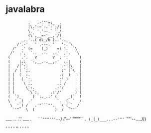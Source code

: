 javalabra
=========

              ,   .-'"'=;_  ,
              |\.'-~`-.`-`;/|
              \.` '.'~-.` './
              (\`,__=-'__,'/)
           _.-'-.( d\_/b ).-'-._
         /'.-'   ' .---. '   '-.`\
       /'  .' (=    (_)    =) '.  `\
      /'  .',  `-.__.-.__.-'  ,'.  `\
     (     .'.   V       V  ; '.     )
     (    |::  `-,__.-.__,-'  ::|    )
     |   /|`:.               .:'|\   |
     |  / | `:.              :' |`\  |
     | |  (  :.             .:  )  | |
     | |   ( `:.            :' )   | |
     | |    \ :.           .: /    | |
     | |     \`:.         .:'/     | |
     ) (      `\`:.     .:'/'      ) (
     (  `)_     ) `:._.:' (     _(`  )
     \  ' _)  .'           `.  (_ `  /
      \  '_) /   .'"```"'.   \ (_`  /
       `'"`  \  (         )  /  `"'`
   ___        `.`.       .'.'        ___
 .`   ``"""'''--`_)     (_'--'''"""``   `.
(_(_(___...--'"'`         `'"'--...___)_)_)

 ' '  ' ' ''   ' ' '     ' ` `
